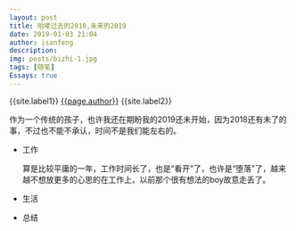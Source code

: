 ```yaml
---
layout: post
title: 哈喽过去的2018,未来的2019
date: 2019-01-03 21:04
author: isanfeng
description:
img: posts/bizhi-1.jpg
tags: [随笔]
Essays: true
---
```

{{site.label1}} <a href="/about">{{page.author}}</a> {{site.label2}}

作为一个传统的孩子，也许我还在期盼我的2019还未开始，因为2018还有未了的事，不过也不能不承认，时间不是我们能左右的。
- 工作

	算是比较平庸的一年，工作时间长了，也是“看开”了，也许是“堕落”了，越来越不想放更多的心思的在工作上，以前那个很有想法的boy故意走丢了。
- 生活
- 总结
